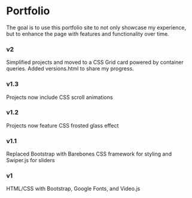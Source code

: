 # Portfolio

The goal is to use this portfolio site to not only showcase my experience, but to enhance the page with features and functionality over time.

### v2
Simplified projects and moved to a CSS Grid card powered by container queries. 
Added versions.html to share my progress.

### v1.3
Projects now include CSS scroll animations


### v1.2
Projects now feature CSS frosted glass effect


### v1.1
Replaced Bootstrap with Barebones CSS framework for styling and Swiper.js for sliders


### v1
HTML/CSS with Bootstrap, Google Fonts, and Video.js

